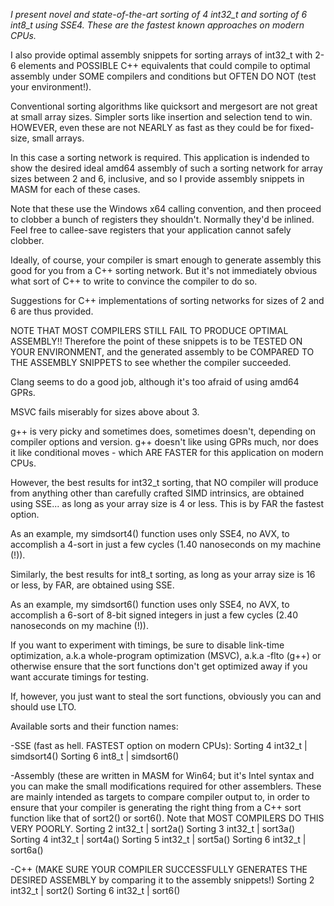 *I present novel and state-of-the-art sorting of 4 int32_t
and sorting of 6 int8_t
using SSE4. These are the fastest known approaches on modern CPUs.*

I also provide optimal assembly snippets for sorting arrays of int32_t with
2-6 elements and POSSIBLE C++ equivalents that could compile to optimal assembly
under SOME compilers and conditions but OFTEN DO NOT (test your environment!).

Conventional sorting algorithms like quicksort and mergesort
are not great at small array sizes. Simpler sorts like insertion
and selection tend to win. HOWEVER, even these are not NEARLY
as fast as they could be for fixed-size, small arrays.

In this case a sorting network is required. This application is
indended to show the desired ideal amd64 assembly of such a sorting
network for array sizes between 2 and 6, inclusive, and so I provide
assembly snippets in MASM for each of these cases.

Note that these use the Windows x64 calling convention, and then
proceed to clobber a bunch of registers they shouldn't. Normally
they'd be inlined. Feel free to callee-save registers that your
application cannot safely clobber.

Ideally, of course, your compiler is smart enough to generate assembly
this good for you from a C++ sorting network. But it's not immediately
obvious what sort of C++ to write to convince the compiler to do so.

Suggestions for C++ implementations of sorting networks for sizes
of 2 and 6 are thus provided.

NOTE THAT MOST COMPILERS STILL FAIL TO PRODUCE OPTIMAL ASSEMBLY!!
Therefore the point of these snippets is to be TESTED ON YOUR
ENVIRONMENT, and the generated assembly to be COMPARED TO THE
ASSEMBLY SNIPPETS to see whether the compiler succeeded.

Clang seems to do a good job, although it's too afraid of using
amd64 GPRs.

MSVC fails miserably for sizes above about 3.

g++ is very picky and sometimes does, sometimes doesn't, depending
on compiler options and version. g++ doesn't like using GPRs 
much, nor does it like conditional moves - which ARE FASTER 
for this application on modern CPUs.

However, the best results for int32_t sorting, that NO compiler will
produce from anything other than carefully crafted SIMD intrinsics,
are obtained using SSE... as long as your array size
is 4 or less. This is by FAR the fastest option.

As an example, my simdsort4() function uses only SSE4, no AVX,
to accomplish a 4-sort in just a few cycles
(1.40 nanoseconds on my machine (!)).

Similarly, the best results for int8_t sorting, as long as your array
size is 16 or less, by FAR, are obtained using SSE.

As an example, my simdsort6() function uses only SSE4, no AVX,
to accomplish a 6-sort of 8-bit signed integers in just a few cycles
(2.40 nanoseconds on my machine (!)).

If you want to experiment with timings,
be sure to disable link-time optimization,
a.k.a whole-program optimization (MSVC),
a.k.a -flto (g++) or otherwise ensure that
the sort functions don't get optimized away
if you want accurate timings for testing.

If, however, you just want to steal the sort functions,
obviously you can and should use LTO.

Available sorts and their function names:

-SSE (fast as hell. FASTEST option on modern CPUs):
Sorting 4 int32_t  |  simdsort4()
Sorting 6 int8_t   |  simdsort6()

-Assembly (these are written in MASM for Win64;
but it's Intel syntax and you can make the small
modifications required for other assemblers. These
are mainly intended as targets to compare compiler output
to, in order to ensure that your compiler is generating
the right thing from a C++ sort function like that of sort2()
or sort6(). Note that MOST COMPILERS DO THIS VERY POORLY.
Sorting 2 int32_t  |  sort2a()
Sorting 3 int32_t  |  sort3a()
Sorting 4 int32_t  |  sort4a()
Sorting 5 int32_t  |  sort5a()
Sorting 6 int32_t  |  sort6a()

-C++ (MAKE SURE YOUR COMPILER SUCCESSFULLY GENERATES
THE DESIRED ASSEMBLY by comparing it to the assembly snippets!)
Sorting 2 int32_t  |  sort2()
Sorting 6 int32_t  |  sort6()
